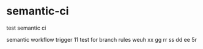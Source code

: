 # semantic-ci

test semantic ci

semantic workflow trigger
11
test for branch rules
weuh
xx
gg
rr
ss
dd
ee
5r
